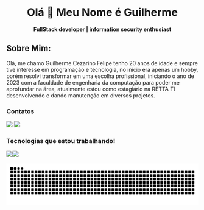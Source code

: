 <h1 align="center"> Olá 👋 Meu Nome é Guilherme</h1>

<div align="center">
  <b>FullStack developer | information security enthusiast </b>
</div>

## Sobre Mim: 
Olá, me chamo Guilherme Cezarino Felipe tenho 20 anos de idade e sempre tive interesse em programação e tecnologia, no inicio era apenas um hobby, porém resolvi transformar em uma escolha profissional, iniciando o ano de 2023 com a faculdade de engenharia da computação para poder me aprofundar na área, atualmente estou como estagiário na RETTA TI desenvolvendo e dando manutenção em diversos projetos.

### Contatos

<div>
  <a href = "mailto:contato.guicezafe@gmail.com"><img src="https://skillicons.dev/icons?i=gmail&theme=light" target="_blank"></a>
  <a href="https://www.linkedin.com/in/guilherme-cezarino-felipe-a57893265/" target="_blank"><img src="https://skillicons.dev/icons?i=linkedin&theme=light" target="_blank"></a>   
</div>

### Tecnologias que estou trabalhando!
<div>
  <img align="left" src="https://skillicons.dev/icons?i=react,django,py,postgres,mysql,js,ts,nodejs,docker,nestjs&theme=dark&perline=4" />
  
  <img  height="180em" src="https://github-readme-stats.vercel.app/api/top-langs/?username=GuiCezaF&hide=html,php,jupyter%20notebook&langs_count=6&hide_border=true&layout=compact&show_icons=true&line_height=24&theme=transparent&title_color=4a86d1&custom_title=My%20favorite%20languages"/>
</div>


![snake gif](https://raw.githubusercontent.com/GuiCezaF/GuiCezaF/output/snake.svg)



